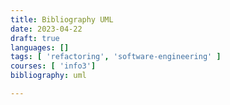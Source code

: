 ```yaml
---
title: Bibliography UML
date: 2023-04-22
draft: true
languages: []
tags: [ 'refactoring', 'software-engineering' ]
courses: [ 'info3']
bibliography: uml

---
```

